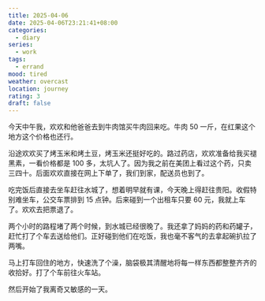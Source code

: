 ```yaml
---
title: 2025-04-06
date: 2025-04-06T23:21:41+08:00
categories:
  - diary
series:
  - work
tags:
  - errand
mood: tired
weather: overcast
location: journey
rating: 3
draft: false
---
```

今天中午我，欢欢和他爸爸去到牛肉馆买牛肉回来吃。牛肉 50 一斤，在红果这个地方这个价格也还行。

沿途欢欢买了烤玉米和烤土豆，烤玉米还挺好吃的。路过药店，欢欢准备给我买褪黑素，一看价格都是 100 多，太坑人了。因为我之前在美团上看过这个药，只卖三四十。后面欢欢直接在网上下单了，我们到家，配送员也到了。

吃完饭后直接去坐车赶往水城了，想着明早就有课，今天晚上得赶往贵阳。收假特别难坐车，公交车票排到 15 点钟。后来碰到一个出租车只要 60 元，我就上车了。欢欢去把票退了。

两个小时的路程堵了两个时候，到水城已经很晚了。我还拿了妈妈的药和药罐子，赶忙打了个车去送给他们。正好碰到他们在吃饭，我也毫不客气的去拿起碗扒拉了两嘴。

马上打车回住的地方，快速洗了个澡，脑袋极其清醒地将每一样东西都整整齐齐的收拾好。打了个车前往火车站。

然后开始了我离奇又敏感的一天。